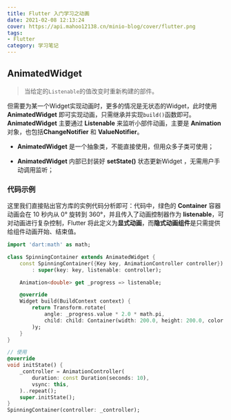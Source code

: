 ```yaml
---
title: Flutter 入门学习之动画
date: 2021-02-08 12:13:24
cover: https://api.mahoo12138.cn/minio-blog/cover/flutter.png
tags: 
- Flutter
category: 学习笔记
---
```


## AnimatedWidget

> 当给定的`Listenable`的值改变时重新构建的部件。

但需要为某一个Widget实现动画时，更多的情况是无状态的Widget，此时使用 **AnimatedWidget** 即可实现动画，只需继承并实现`build()`函数即可。**AnimatedWidget** 主要通过 **Listenable** 来监听小部件动画，主要是 **Animation** 对象，也包括**ChangeNotifier** 和 **ValueNotifier**。

+ **AnimatedWidget** 是一个抽象类，不能直接使用，但用众多子类可使用；

+ **AnimatedWidget** 内部已封装好 **setState()** 状态更新Widget ，无需用户手动调用监听；

### 代码示例

这里我们直接贴出官方库的实例代码分析即可：代码中，绿色的 **Container** 容器动画会在 10 秒内从 0° 旋转到 360°，并且传入了动画控制器作为 **listenable**，可对动画进行复杂控制，Flutter 将此定义为**显式动画**，而**隐式动画组件**是只需提供给组件动画开始、结束值。

```dart
import 'dart:math' as math;

class SpinningContainer extends AnimatedWidget {
    const SpinningContainer({Key key, AnimationController controller})
        : super(key: key, listenable: controller);

    Animation<double> get _progress => listenable;

    @override
    Widget build(BuildContext context) {
        return Transform.rotate(
            angle: _progress.value * 2.0 * math.pi,
            child: child: Container(width: 200.0, height: 200.0, color: Colors.green),
        )y;
    }
}

// 使用
@override
void initState() {
    _controller = AnimationController(
        duration: const Duration(seconds: 10),
        vsync: this,
    )..repeat();
    super.initState();
}
SpinningContainer(controller: _controller);
```






